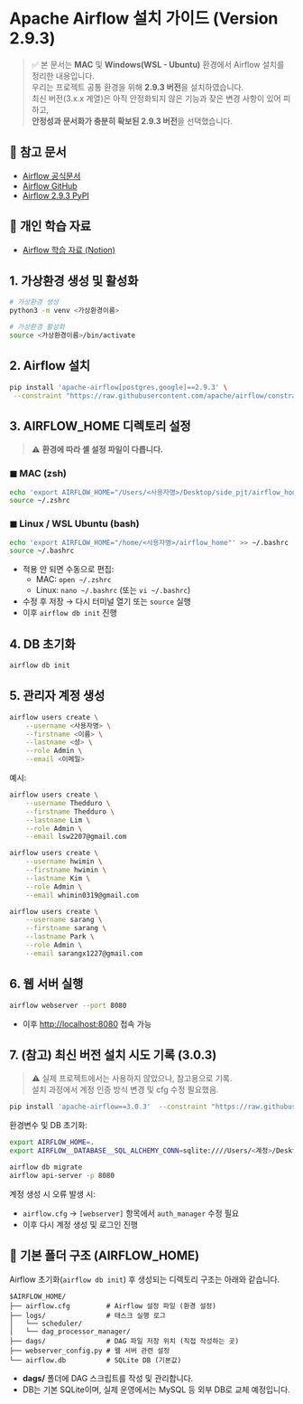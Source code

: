# Apache Airflow 설치 가이드 (Version 2.9.3)

> ✅ 본 문서는 **MAC** 및 **Windows(WSL - Ubuntu)** 환경에서 Airflow 설치를 정리한 내용입니다.  
> 우리는 프로젝트 공통 환경을 위해 **2.9.3 버전**을 설치하였습니다.  
> 최신 버전(3.x.x 계열)은 아직 안정화되지 않은 기능과 잦은 변경 사항이 있어 피하고,  
> **안정성과 문서화가 충분히 확보된 2.9.3 버전**을 선택했습니다.


## 📌 참고 문서
- [Airflow 공식문서](https://airflow.apache.org/docs/apache-airflow/stable/release_notes.html)  
- [Airflow GitHub](https://github.com/apache/airflow)  
- [Airflow 2.9.3 PyPI](https://pypi.org/project/apache-airflow/2.9.3/)

## 📝 개인 학습 자료
- [Airflow 학습 자료 (Notion)](https://www.notion.so/Airflow-25ea97372b2080c2bd1ed7318c042b03?source=copy_link)


## 1. 가상환경 생성 및 활성화

```bash
# 가상환경 생성
python3 -m venv <가상환경이름>

# 가상환경 활성화
source <가상환경이름>/bin/activate
```


## 2. Airflow 설치

```bash
pip install 'apache-airflow[postgres,google]==2.9.3' \
 --constraint "https://raw.githubusercontent.com/apache/airflow/constraints-2.9.3/constraints-3.11.txt"
```


## 3. AIRFLOW_HOME 디렉토리 설정

> ⚠️ **환경에 따라 셸 설정 파일이 다릅니다.**

### ◼︎ MAC (zsh)
```bash
echo 'export AIRFLOW_HOME="/Users/<사용자명>/Desktop/side_pjt/airflow_home"' >> ~/.zshrc
source ~/.zshrc
```

### ◼︎ Linux / WSL Ubuntu (bash)
```bash
echo 'export AIRFLOW_HOME="/home/<사용자명>/airflow_home"' >> ~/.bashrc
source ~/.bashrc
```

- 적용 안 되면 수동으로 편집:
  - MAC: `open ~/.zshrc`
  - Linux: `nano ~/.bashrc` (또는 `vi ~/.bashrc`)
- 수정 후 저장 → 다시 터미널 열기 또는 `source` 실행  
- 이후 `airflow db init` 진행


## 4. DB 초기화

```bash
airflow db init
```


## 5. 관리자 계정 생성

```bash
airflow users create \
    --username <사용자명> \
    --firstname <이름> \
    --lastname <성> \
    --role Admin \
    --email <이메일>
```

예시:

```bash
airflow users create \
    --username Thedduro \
    --firstname Thedduro \
    --lastname Lim \
    --role Admin \
    --email lsw2207@gmail.com

airflow users create \
    --username hwimin \
    --firstname hwimin \
    --lastname Kim \
    --role Admin \
    --email whimin0319@gmail.com

airflow users create \
    --username sarang \
    --firstname sarang \
    --lastname Park \
    --role Admin \
    --email sarangx1227@gmail.com
```


## 6. 웹 서버 실행

```bash
airflow webserver --port 8080
```

- 이후 [http://localhost:8080](http://localhost:8080) 접속 가능


## 7. (참고) 최신 버전 설치 시도 기록 (3.0.3)

> ⚠️ 실제 프로젝트에서는 사용하지 않았으나, 참고용으로 기록.  
> 설치 과정에서 계정 인증 방식 변경 및 cfg 수정 필요했음.

```bash
pip install 'apache-airflow==3.0.3'  --constraint "https://raw.githubusercontent.com/apache/airflow/constraints-3.0.3/constraints-3.11.txt"
```

환경변수 및 DB 초기화:

```bash
export AIRFLOW_HOME=.
export AIRFLOW__DATABASE__SQL_ALCHEMY_CONN=sqlite:////Users/<계정>/Desktop/airflow/airflow.db

airflow db migrate
airflow api-server -p 8080
```

계정 생성 시 오류 발생 시:

- `airflow.cfg` → `[webserver]` 항목에서 `auth_manager` 수정 필요
- 이후 다시 계정 생성 및 로그인 진행


## 📂 기본 폴더 구조 (AIRFLOW_HOME)

Airflow 초기화(`airflow db init`) 후 생성되는 디렉토리 구조는 아래와 같습니다.

```plaintext
$AIRFLOW_HOME/
├── airflow.cfg         # Airflow 설정 파일 (환경 설정)
├── logs/               # 태스크 실행 로그
│   └── scheduler/
│   └── dag_processor_manager/
├── dags/               # DAG 파일 저장 위치 (직접 작성하는 곳)
├── webserver_config.py # 웹 서버 관련 설정
└── airflow.db          # SQLite DB (기본값)
```

- **dags/** 폴더에 DAG 스크립트를 작성 및 관리합니다.  
- DB는 기본 SQLite이며, 실제 운영에서는 MySQL 등 외부 DB로 교체 예정입니다.

